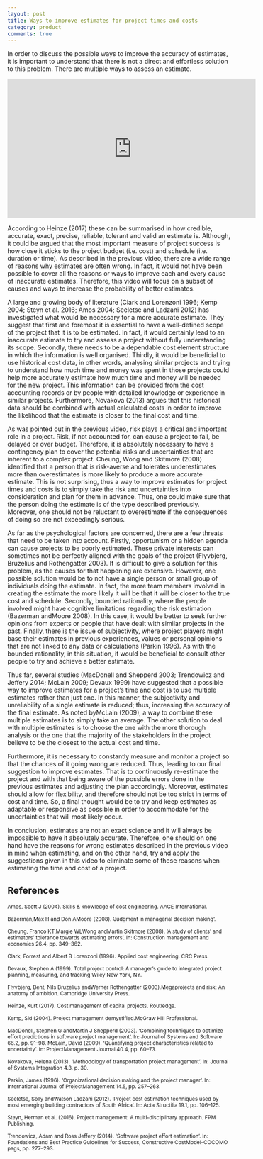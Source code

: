 ```yaml
---
layout: post
title: Ways to improve estimates for project times and costs
category: product
comments: true
---
```


In order to discuss the possible ways to improve the accuracy of estimates, it is important to understand that there
is not a direct and effortless solution to this problem. There are multiple ways to assess an estimate.

<iframe width="560" height="315" src="https://youtube.com/embed/eBt9dbsRLUI" frameborder="0" allow="autoplay; encrypted-media" allowfullscreen></iframe>

<br/>

According to
Heinze (2017) these can be summarised in how credible, accurate, exact, precise, reliable, tolerant and valid an
estimate is. Although, it could be argued that the most important measure of project success is how close it sticks
to the project budget (i.e. cost) and schedule (i.e. duration or time). As described in the previous video, there are a wide
range of reasons why estimates are often wrong. In fact, it would not have been possible to cover all the reasons or
ways to improve each and every cause of inaccurate estimates. Therefore, this video will focus on a subset of
causes and ways to increase the probability of better estimates.

A large and growing body of literature (Clark and Lorenzoni 1996; Kemp 2004; Steyn et al. 2016; Amos 2004; Seeletse
and Ladzani 2012) has investigated what would be necessary for a more accurate estimate. They suggest that first
and foremost it is essential to have a well-defined scope of the project that it is to be estimated. In fact, it would
certainly lead to an inaccurate estimate to try and assess a project without fully understanding its scope. Secondly,
there needs to be a dependable cost element structure in which the information is well organised. Thirdly, it
would be beneficial to use historical cost data, in other words, analysing similar projects and trying to understand
how much time and money was spent in those projects could help more accurately estimate how much time and
money will be needed for the new project. This information can be provided from the cost accounting records or
by people with detailed knowledge or experience in similar projects. Furthermore, Novakova (2013) argues that
this historical data should be combined with actual calculated costs in order to improve the likelihood that the
estimate is closer to the final cost and time.

As was pointed out in the previous video, risk plays a critical and important role in a project. Risk, if not
accounted for, can cause a project to fail, be delayed or over budget. Therefore, it is absolutely necessary to have a
contingency plan to cover the potential risks and uncertainties that are inherent to a complex project. Cheung,
Wong and Skitmore (2008) identified that a person that is risk-averse and tolerates underestimates more than
overestimates is more likely to produce a more accurate estimate. This is not surprising, thus a way to improve
estimates for project times and costs is to simply take the risk and uncertainties into consideration and plan for
them in advance. Thus, one could make sure that the person doing the estimate is of the type described previously.
Moreover, one should not be reluctant to overestimate if the consequences of doing so are not exceedingly serious.

As far as the psychological factors are concerned, there are a few threats that need to be taken into account. Firstly,
opportunism or a hidden agenda can cause projects to be poorly estimated. These private interests can sometimes
not be perfectly aligned with the goals of the project (Flyvbjerg, Bruzelius and Rothengatter 2003). It is difficult to
give a solution for this problem, as the causes for that happening are extensive. However, one possible solution
would be to not have a single person or small group of individuals doing the estimate. In fact, the more team
members involved in creating the estimate the more likely it will be that it will be closer to the true cost and schedule. Secondly, bounded rationality, where the people involved might have cognitive limitations regarding
the risk estimation (Bazerman andMoore 2008). In this case, it would be better to seek further opinions from
experts or people that have dealt with similar projects in the past. Finally, there is the issue of subjectivity, where
project players might base their estimates in previous experiences, values or personal opinions that are not linked
to any data or calculations (Parkin 1996). As with the bounded rationality, in this situation, it would be beneficial
to consult other people to try and achieve a better estimate.

Thus far, several studies (MacDonell and Shepperd 2003; Trendowicz and Jeffery 2014; McLain 2009; Devaux
1999) have suggested that a possible way to improve estimates for a project’s time and cost is to use multiple
estimates rather than just one. In this manner, the subjectivity and unreliability of a single estimate is reduced;
thus, increasing the accuracy of the final estimate. As noted byMcLain (2009), a way to combine these multiple
estimates is to simply take an average. The other solution to deal with multiple estimates is to choose the one
with the more thorough analysis or the one that the majority of the stakeholders in the project believe to be the
closest to the actual cost and time.

Furthermore, it is necessary to constantly measure and monitor a project so that the chances of it going wrong
are reduced. Thus, leading to our final suggestion to improve estimates. That is to continuously re-estimate the
project and with that being aware of the possible errors done in the previous estimates and adjusting the plan
accordingly. Moreover, estimates should allow for flexibility, and therefore should not be too strict in terms of cost
and time. So, a final thought would be to try and keep estimates as adaptable or responsive as possible in order to
accommodate for the uncertainties that will most likely occur.

In conclusion, estimates are not an exact science and it will always be impossible to have it absolutely accurate.
Therefore, one should on one hand have the reasons for wrong estimates described in the previous video in mind when
estimating, and on the other hand, try and apply the suggestions given in this video to eliminate some of these
reasons when estimating the time and cost of a project.

## References

<small>Amos, Scott J (2004). Skills & knowledge of cost engineering. AACE International.</small>

<small>Bazerman,Max H and Don AMoore (2008). ‘Judgment in managerial decision making’.</small>

<small>Cheung, Franco KT,Margie WLWong andMartin Skitmore (2008). ‘A study of clients’ and estimators’ tolerance
towards estimating errors’. In: Construction management and economics 26.4, pp. 349–362.</small>

<small>Clark, Forrest and Albert B Lorenzoni (1996). Applied cost engineering. CRC Press.</small>

<small>Devaux, Stephen A (1999). Total project control: A manager’s guide to integrated project planning, measuring, and
tracking.Wiley New York, NY.</small>

<small>Flyvbjerg, Bent, Nils Bruzelius andWerner Rothengatter (2003).Megaprojects and risk: An anatomy of ambition.
Cambridge University Press.</small>

<small>Heinze, Kurt (2017). Cost management of capital projects. Routledge.</small>

<small>Kemp, Sid (2004). Project management demystified.McGraw Hill Professional.</small>

<small>MacDonell, Stephen G andMartin J Shepperd (2003). ‘Combining techniques to optimize effort predictions in
software project management’. In: Journal of Systems and Software 66.2, pp. 91–98.
McLain, David (2009). ‘Quantifying project characteristics related to uncertainty’. In: ProjectManagement Journal
40.4, pp. 60–73.</small>

<small>Novakova, Helena (2013). ‘Methodology of transportation project management’. In: Journal of Systems Integration
4.3, p. 30.</small>

<small>Parkin, James (1996). ‘Organizational decision making and the project manager’. In: International Journal of
ProjectManagement 14.5, pp. 257–263.</small>

<small>Seeletse, Solly andWatson Ladzani (2012). ‘Project cost estimation techniques used by most emerging building
contractors of South Africa’. In: Acta Structilia 19.1, pp. 106–125.</small>

<small>Steyn, Herman et al. (2016). Project management: A multi-disciplinary approach. FPM Publishing.</small>

<small>Trendowicz, Adam and Ross Jeffery (2014). ‘Software project effort estimation’. In: Foundations and Best Practice
Guidelines for Success, Constructive CostModel–COCOMO pags, pp. 277–293.</small>

